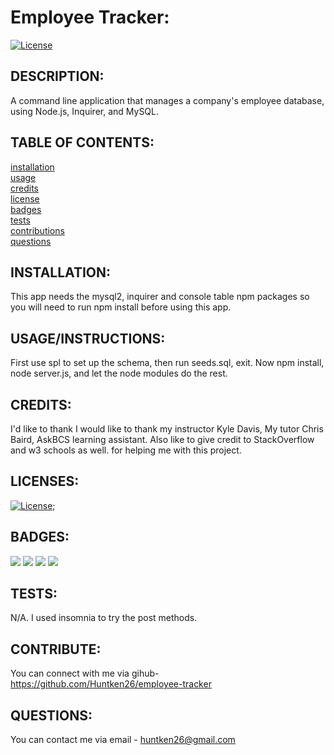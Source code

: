 # Employee Tracker:

  [![License](https://img.shields.io/badge/License-MIT-yellow.svg)](https://opensource.org/licenses/MIT)
  
## DESCRIPTION:

A command line application that manages a company's employee database, using Node.js, Inquirer, and MySQL.

## TABLE OF CONTENTS:

[installation](#installation) <br/>
[usage](#usageinstructions)<br/>
[credits](#credits)<br/>
[license](#licenses)<br/>
[badges](#badges)<br/>
[tests](#tests)<br/>
[contributions](#contribute)<br/>
[questions](#questions)<br/>

## INSTALLATION:

This app needs the mysql2, inquirer and console table npm packages so you will need to run npm install before using this app.

## USAGE/INSTRUCTIONS:

First use spl to set up the schema, then run seeds.sql, exit. Now npm install, node server.js, and let the node modules do the rest.

## CREDITS:

I'd like to thank I would like to thank my instructor Kyle Davis, My tutor Chris Baird, AskBCS learning assistant. Also like to give credit to StackOverflow and w3 schools as well. for helping me with this project.

## LICENSES:


[![License](https://img.shields.io/badge/License-MIT-yellow.svg)](https://opensource.org/licenses/MIT);

## BADGES:
<img src="https://img.shields.io/badge/Visual_Studio_Code-0078D4?style=for-the-badge&logo=visual%20studio%20code&logoColor=white" />
<img src="https://img.shields.io/badge/Node.js-339933?style=for-the-badge&logo=nodedotjs&logoColor=white" />
<img src="https://img.shields.io/badge/json-5E5C5C?style=for-the-badge&logo=json&logoColor=white" />
<img src="https://img.shields.io/badge/JavaScript-323330?style=for-the-badge&logo=javascript&logoColor=F7DF1E" />

## TESTS:

N/A. I used insomnia to try the post methods.

## CONTRIBUTE:

You can connect with me via gihub- https://github.com/Huntken26/employee-tracker

## QUESTIONS:

You can contact me via email - huntken26@gmail.com